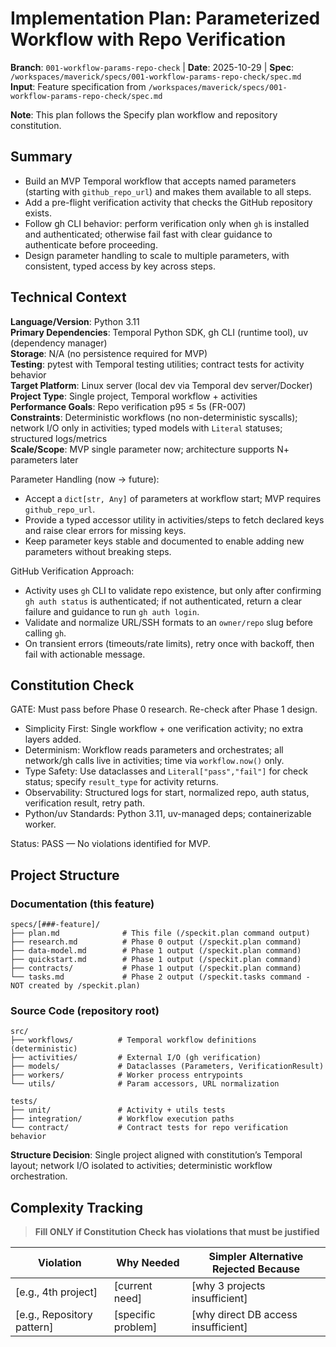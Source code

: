 # Implementation Plan: Parameterized Workflow with Repo Verification

**Branch**: `001-workflow-params-repo-check` | **Date**: 2025-10-29 | **Spec**: `/workspaces/maverick/specs/001-workflow-params-repo-check/spec.md`
**Input**: Feature specification from `/workspaces/maverick/specs/001-workflow-params-repo-check/spec.md`

**Note**: This plan follows the Specify plan workflow and repository constitution.

## Summary

- Build an MVP Temporal workflow that accepts named parameters (starting with `github_repo_url`) and makes them available to all steps.
- Add a pre-flight verification activity that checks the GitHub repository exists.
- Follow gh CLI behavior: perform verification only when `gh` is installed and authenticated; otherwise fail fast with clear guidance to authenticate before proceeding.
- Design parameter handling to scale to multiple parameters, with consistent, typed access by key across steps.

## Technical Context

**Language/Version**: Python 3.11  
**Primary Dependencies**: Temporal Python SDK, gh CLI (runtime tool), uv (dependency manager)  
**Storage**: N/A (no persistence required for MVP)  
**Testing**: pytest with Temporal testing utilities; contract tests for activity behavior  
**Target Platform**: Linux server (local dev via Temporal dev server/Docker)  
**Project Type**: Single project, Temporal workflow + activities  
**Performance Goals**: Repo verification p95 ≤ 5s (FR-007)  
**Constraints**: Deterministic workflows (no non-deterministic syscalls); network I/O only in activities; typed models with `Literal` statuses; structured logs/metrics  
**Scale/Scope**: MVP single parameter now; architecture supports N+ parameters later

Parameter Handling (now → future):
- Accept a `dict[str, Any]` of parameters at workflow start; MVP requires `github_repo_url`.
- Provide a typed accessor utility in activities/steps to fetch declared keys and raise clear errors for missing keys.
- Keep parameter keys stable and documented to enable adding new parameters without breaking steps.

GitHub Verification Approach:
- Activity uses `gh` CLI to validate repo existence, but only after confirming `gh auth status` is authenticated; if not authenticated, return a clear failure and guidance to run `gh auth login`.
- Validate and normalize URL/SSH formats to an `owner/repo` slug before calling `gh`.
- On transient errors (timeouts/rate limits), retry once with backoff, then fail with actionable message.

## Constitution Check

GATE: Must pass before Phase 0 research. Re-check after Phase 1 design.

- Simplicity First: Single workflow + one verification activity; no extra layers added.
- Determinism: Workflow reads parameters and orchestrates; all network/gh calls live in activities; time via `workflow.now()` only.
- Type Safety: Use dataclasses and `Literal["pass","fail"]` for check status; specify `result_type` for activity returns.
- Observability: Structured logs for start, normalized repo, auth status, verification result, retry path.
- Python/uv Standards: Python 3.11, uv-managed deps; containerizable worker.

Status: PASS — No violations identified for MVP.

## Project Structure

### Documentation (this feature)

```text
specs/[###-feature]/
├── plan.md              # This file (/speckit.plan command output)
├── research.md          # Phase 0 output (/speckit.plan command)
├── data-model.md        # Phase 1 output (/speckit.plan command)
├── quickstart.md        # Phase 1 output (/speckit.plan command)
├── contracts/           # Phase 1 output (/speckit.plan command)
└── tasks.md             # Phase 2 output (/speckit.tasks command - NOT created by /speckit.plan)
```

### Source Code (repository root)

```text
src/
├── workflows/          # Temporal workflow definitions (deterministic)
├── activities/         # External I/O (gh verification)
├── models/             # Dataclasses (Parameters, VerificationResult)
├── workers/            # Worker process entrypoints
└── utils/              # Param accessors, URL normalization

tests/
├── unit/               # Activity + utils tests
├── integration/        # Workflow execution paths
└── contract/           # Contract tests for repo verification behavior
```

**Structure Decision**: Single project aligned with constitution’s Temporal layout; network I/O isolated to activities; deterministic workflow orchestration.

## Complexity Tracking

> **Fill ONLY if Constitution Check has violations that must be justified**

| Violation | Why Needed | Simpler Alternative Rejected Because |
|-----------|------------|-------------------------------------|
| [e.g., 4th project] | [current need] | [why 3 projects insufficient] |
| [e.g., Repository pattern] | [specific problem] | [why direct DB access insufficient] |


